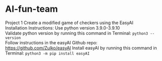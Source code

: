 # AI-fun-team
Project 1
Create a modified game of checkers using the EasyAI \
Installation Instructions:
Use python version 3.9.0-3.9.10 \
Validate python version by running this command in Terminal:
```python3 --version``` \
Follow instructions in the easyAI Github repo: https://github.com/Zulko/easyAI
Install easyAI by running this command in Terminal:
```python3 -m pip install easyAI```


